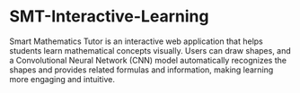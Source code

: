 # SMT-Interactive-Learning
Smart Mathematics Tutor is an interactive web application that helps students learn mathematical concepts visually. Users can draw shapes, and a Convolutional Neural Network (CNN) model automatically recognizes the shapes and provides related formulas and information, making learning more engaging and intuitive.

